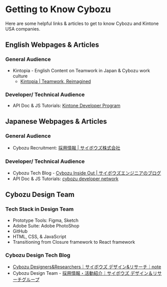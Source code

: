 # Getting to Know Cybozu

Here are some helpful links & articles to get to know Cybozu and Kintone USA companies.

## English Webpages & Articles

### General Audience
  * Kintopia - English Content on Teamwork in Japan & Cybozu work culture
    * [Kintopia | Teamwork, Reimagined](https://kintopia.kintone.com/)

### Developer/ Technical Audience
  * API Doc & JS Tutorials: [Kintone Developer Program](https://kintone.dev/en/)

## Japanese Webpages & Articles

### General Audience
  * Cybozu Recruitment: [採用情報 | サイボウズ株式会社](https://cybozu.co.jp/recruit/)

### Developer/ Technical Audience
  * Cybozu Tech Blog - [Cybozu Inside Out | サイボウズエンジニアのブログ](https://blog.cybozu.io/)
  * API Doc & JS Tutorials: [cybozu developer network](https://developer.cybozu.io/hc/ja)

## Cybozu Design Team
### Tech Stack in Design Team
  * Prototype Tools: Figma, Sketch
  * Adobe Suite: Adobe PhotoShop
  * GitHub
  * HTML, CSS, & JavaScript
  * Transitioning from Closure framework to React framework

### Cybozu Design Tech Blog
  * [Cybozu Designers&Researchers｜サイボウズ デザイン&リサーチ｜note](https://note.com/cybozu_design/m/mc12622f890cf)
  * Cybozu Design Team - [採用情報・活動紹介｜サイボウズ デザイン＆リサーチグループ](https://cybozu.co.jp/company/job/recruitment/designgroup/)
